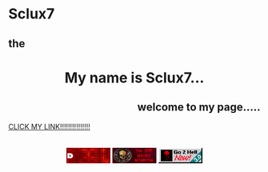 # Sclux7
## the

<div align="center">
  <h1> My name is Sclux7... </h1>
  <div align="right">
    <h2>welcome to my page.....</h2>
</div>

<div align="left">
    <a href="https://sclux7.world/">CLICK MY LINK!!!!!!!!!!!!!!!</a>
    <br />
    <br />
    <br />
</div>



<img src="./assets/d666.gif" height=31 />
<img src="./assets/gif_necro.gif" height=31 />
<img src="./assets/go2hellnow.gif" height=31 />
